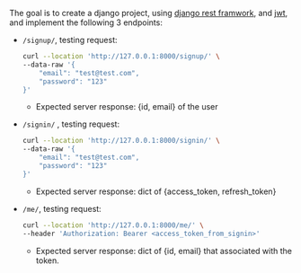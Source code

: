 The goal is to create a django project, using [django rest framwork](https://www.django-rest-framework.org/), and [jwt](https://django-rest-framework-simplejwt.readthedocs.io/en/latest/), and implement the following 3 endpoints:

- `/signup/`, testing request:
    
    ```bash
    curl --location 'http://127.0.0.1:8000/signup/' \
    --data-raw '{
        "email": "test@test.com",
        "password": "123"
    }'
    ```
    
    - Expected server response: {id, email} of the user
- `/signin/` , testing request:
    
    ```bash
    curl --location 'http://127.0.0.1:8000/signin/' \
    --data-raw '{
        "email": "test@test.com",
        "password": "123"
    }'
    ```
    
    - Expected server response: dict of {access_token, refresh_token}
- `/me/`, testing request:
    
    ```bash
    curl --location 'http://127.0.0.1:8000/me/' \
    --header 'Authorization: Bearer <access_token_from_signin>'
    ```
    
    - Expected server response: dict of {id, email} that associated with the token.